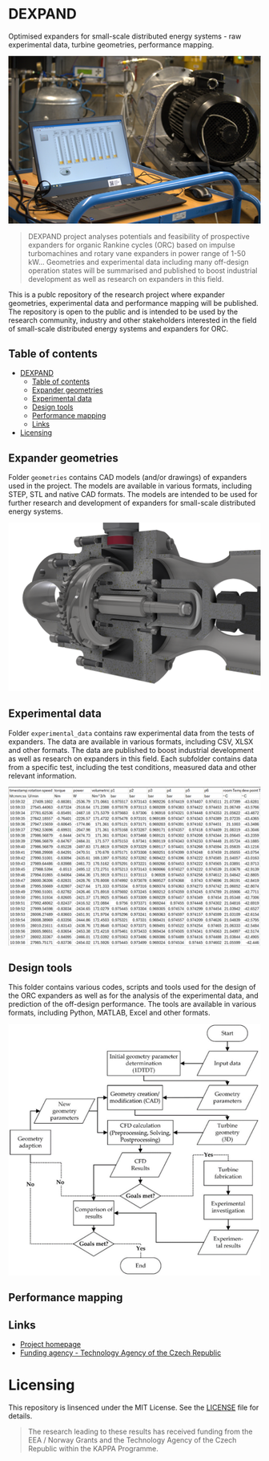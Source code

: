 # DEXPAND 
Optimised expanders for small-scale distributed energy systems - raw experimental data, turbine geometries, performance mapping.

![ORC expander measurement and testing in the laboratory](dexpand.png)

> DEXPAND project analyses potentials and feasibility of prospective expanders for organic Rankine cycles (ORC) based on impulse turbomachines and rotary vane expanders in power range of 1-50 kW... Geometries and experimental data including many off-design operation states will be summarised and published to boost industrial development as well as research on expanders in this field. 

This is a publc repository of the research project where expander geometries, experimental data and performance mapping will be published. The repository is open to the public and is intended to be used by the research community, industry and other stakeholders interested in the field of small-scale distributed energy systems and expanders for ORC.

## Table of contents

- [DEXPAND](#dexpand)
  - [Table of contents](#table-of-contents)
  - [Expander geometries](#expander-geometries)
  - [Experimental data](#experimental-data)
  - [Design tools](#design-tools)
  - [Performance mapping](#performance-mapping)
  - [Links](#links)
- [Licensing](#licensing)

## Expander geometries
Folder `geometries` contains CAD models (and/or drawings) of expanders used in the project. The models are available in various formats, including STEP, STL and native CAD formats. The models are intended to be used for further research and development of expanders for small-scale distributed energy systems.

![Axial hexamethyldisiloxane turbine 3D cutaway view](geometries/MM_turbine/AxT2%20Expander%20Assembly%20V2.3_9.png)

## Experimental data
Folder `experimental_data` contains raw experimental data from the tests of expanders. The data are available in various formats, including CSV, XLSX and other formats. The data are published to boost industrial development as well as research on expanders in this field. Each subfolder contains data from a specific test, including the test conditions, measured data and other relevant information.

![Experimental data from the ORC expander testing](exp_data.png)

## Design tools
This folder contains various codes, scripts and tools used for the design of the ORC expanders as well as for the analysis of the experimental data, and prediction of the off-design performance. The tools are available in various formats, including Python, MATLAB, Excel and other formats. 

![ORC expander modelling and design tools](design_tools.png)

## Performance mapping


## Links

- [Project homepage](https://dexpand.cz/en/)
- [Funding agency - Technology Agency of the Czech Republic](https://www.tacr.cz/en/)

# Licensing

This repository is linsenced under the MIT License. See the [LICENSE](LICENSE) file for details.

> The research leading to these results has received funding from the EEA / Norway Grants and the Technology Agency of the Czech Republic within the KAPPA Programme.
